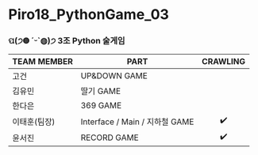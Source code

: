 # Piro18_PythonGame_03

### ପ(੭◍ ´ᵕ`◍)੭ 3조 Python 술게임

|TEAM MEMBER|PART|CRAWLING|
|------|---|:---:|
|고건|UP&DOWN GAME|
|김유민|딸기 GAME|
|한다은|369 GAME|
|이태훈(팀장)|Interface / Main / 지하철 GAME| ✔️
|윤서진|RECORD GAME| ✔️
